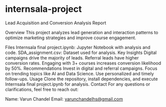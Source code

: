 # internsala-project
Lead Acquisition and Conversion Analysis Report


Overview
This project analyzes lead generation and interaction patterns to optimize marketing strategies and improve course engagement.

Files
Internsala final project.ipynb: Jupyter Notebook with analysis and code.
SDA_assignment.csv: Dataset used for analysis.
Key Insights
Digital campaigns drive the majority of leads.
Referral leads have higher conversion rates.
Engaging with 3+ courses increases conversion likelihood by 50%.
Recommendations
Invest in digital and referral campaigns.
Focus on trending topics like AI and Data Science.
Use personalized and timely follow-ups.
Usage
Clone the repository, install dependencies, and execute Internsala final project.ipynb for analysis.
Contact
For any questions or clarifications, feel free to reach out:

Name: Varun Chandel
Email: varunchandelhs@gmail.com
